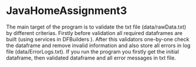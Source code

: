 # JavaHomeAssignment3
The main target of the program is to validate the txt file (data/rawData.txt) by different criterias.
Firstly before validation all required dataframes are built (using services in DFBuilders ).
After this validators one-by-one check the dataframe and remove invalid information and also store all errors in log file (data/ErrorLogs.txt).
If you run the program you firstly get the initial dataframe, then validated dataframe and all error messages in txt file.
